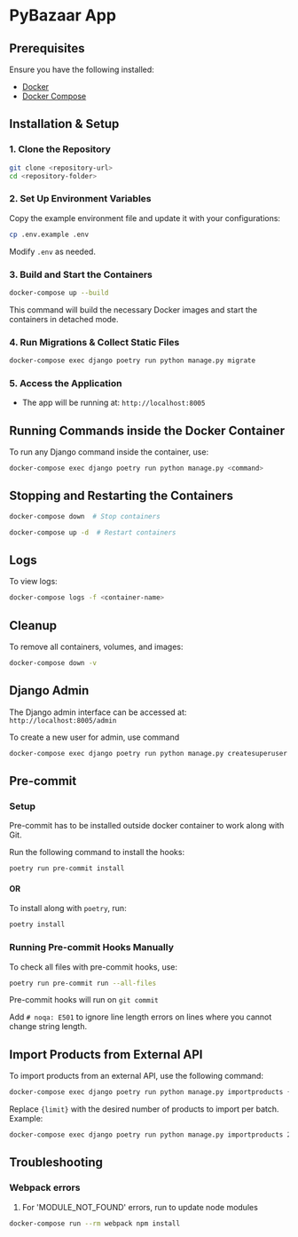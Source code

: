 # PyBazaar App

## Prerequisites

Ensure you have the following installed:

- [Docker](https://docs.docker.com/get-docker/)
- [Docker Compose](https://docs.docker.com/compose/install/)

## Installation & Setup

### 1. Clone the Repository

```bash
git clone <repository-url>
cd <repository-folder>
```

### 2. Set Up Environment Variables

Copy the example environment file and update it with your configurations:

```bash
cp .env.example .env
```

Modify `.env` as needed.

### 3. Build and Start the Containers

```bash
docker-compose up --build
```

This command will build the necessary Docker images and start the containers in detached mode.

### 4. Run Migrations & Collect Static Files

```bash
docker-compose exec django poetry run python manage.py migrate
```

### 5. Access the Application

- The app will be running at: `http://localhost:8005`

## Running Commands inside the Docker Container

To run any Django command inside the container, use:

```bash
docker-compose exec django poetry run python manage.py <command>
```

## Stopping and Restarting the Containers

```bash
docker-compose down  # Stop containers
```

```bash
docker-compose up -d  # Restart containers
```

## Logs

To view logs:

```bash
docker-compose logs -f <container-name>
```

[//]: # (## Running Tests)

[//]: # (```bash)

[//]: # (docker-compose exec web poetry run pytest)

## Cleanup

To remove all containers, volumes, and images:

```bash
docker-compose down -v
```

## Django Admin

The Django admin interface can be accessed at: `http://localhost:8005/admin`

To create a new user for admin, use command

```bash
docker-compose exec django poetry run python manage.py createsuperuser
```

## Pre-commit

### Setup

Pre-commit has to be installed outside docker container to work along with Git.

Run the following command to install the hooks:

```bash
poetry run pre-commit install
```

#### OR

To install along with `poetry`, run:

```bash
poetry install
```

### Running Pre-commit Hooks Manually

To check all files with pre-commit hooks, use:

```bash
poetry run pre-commit run --all-files
```

Pre-commit hooks will run on `git commit`

Add `# noqa: E501` to ignore line length errors on lines where you cannot change string length.

## Import Products from External API

To import products from an external API, use the following command:

```bash
docker-compose exec django poetry run python manage.py importproducts {limit}
```

Replace `{limit}` with the desired number of products to import per batch.
Example:

```bash
docker-compose exec django poetry run python manage.py importproducts 25
```

## Troubleshooting

### Webpack errors

1. For 'MODULE_NOT_FOUND' errors, run to update node modules

```bash
docker-compose run --rm webpack npm install
```
